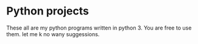 # Python projects
These all are my python programs written in python 3.
You are free to use  them.
let me k no wany suggessions.
